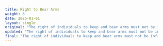 ```yaml
---
title: Right to Bear Arms
weight: 8
date: 2025-01-01
layout: single
original: "The right of individuals to keep and bear arms must not be infringed. Gun ownership increases safety by allowing law-abiding citizens to protect themselves and their families. We do not support the removal, suspension, or control of this right in any way except through due process in a court of law. As a general principle, we do not support gun-free zones. (Bill of Rights: 2nd Amendment. Utah Constitution: Article I, Sections 6 & 7)"
updated: "The right of individuals to keep and bear arms must not be infringed. Gun ownership increases safety by allowing law-abiding citizens to protect themselves and their families. We do not support the removal, suspension, or control of this right in any way except through due process in a court of law. As a general principle, we do not support gun-free zones. (Bill of Rights: 2nd Amendment. Utah Constitution: Article I, Sections 6 & 7)"
final: "The right of individuals to keep and bear arms must not be infringed. Gun ownership increases safety by allowing law-abiding citizens to protect themselves and their families. We do not support the removal, suspension, or control of this right in any way except through due process in a court of law. As a general principle, we do not support gun-free zones. (Bill of Rights: 2nd Amendment. Utah Constitution: Article I, Sections 6 & 7)"
---
```

